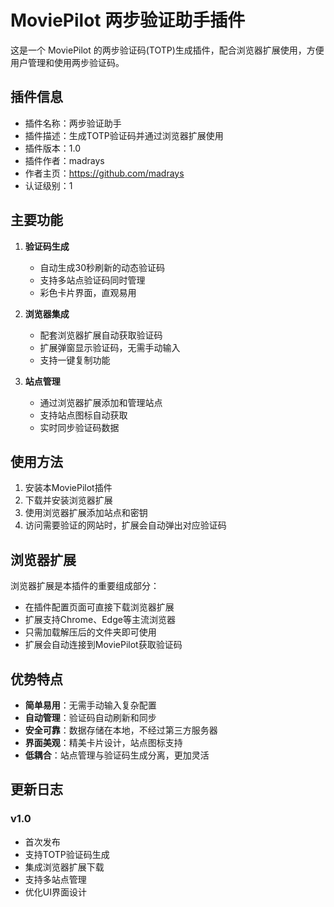 # MoviePilot 两步验证助手插件

这是一个 MoviePilot 的两步验证码(TOTP)生成插件，配合浏览器扩展使用，方便用户管理和使用两步验证码。

## 插件信息

- 插件名称：两步验证助手
- 插件描述：生成TOTP验证码并通过浏览器扩展使用
- 插件版本：1.0
- 插件作者：madrays
- 作者主页：https://github.com/madrays
- 认证级别：1

## 主要功能

1. **验证码生成**
   - 自动生成30秒刷新的动态验证码
   - 支持多站点验证码同时管理
   - 彩色卡片界面，直观易用

2. **浏览器集成**
   - 配套浏览器扩展自动获取验证码
   - 扩展弹窗显示验证码，无需手动输入
   - 支持一键复制功能

3. **站点管理**
   - 通过浏览器扩展添加和管理站点
   - 支持站点图标自动获取
   - 实时同步验证码数据

## 使用方法

1. 安装本MoviePilot插件
2. 下载并安装浏览器扩展
3. 使用浏览器扩展添加站点和密钥
4. 访问需要验证的网站时，扩展会自动弹出对应验证码

## 浏览器扩展

浏览器扩展是本插件的重要组成部分：

- 在插件配置页面可直接下载浏览器扩展
- 扩展支持Chrome、Edge等主流浏览器
- 只需加载解压后的文件夹即可使用
- 扩展会自动连接到MoviePilot获取验证码

## 优势特点

- **简单易用**：无需手动输入复杂配置
- **自动管理**：验证码自动刷新和同步
- **安全可靠**：数据存储在本地，不经过第三方服务器
- **界面美观**：精美卡片设计，站点图标支持
- **低耦合**：站点管理与验证码生成分离，更加灵活

## 更新日志

### v1.0
- 首次发布
- 支持TOTP验证码生成
- 集成浏览器扩展下载
- 支持多站点管理
- 优化UI界面设计 